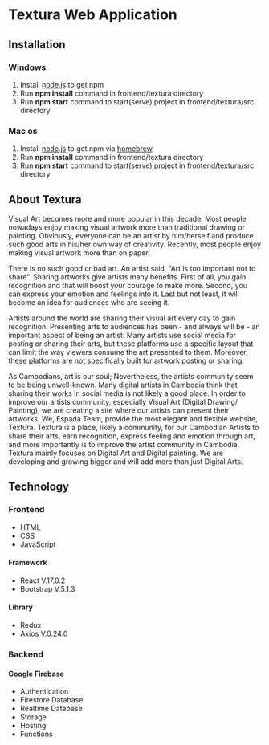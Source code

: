# Textura Web Application

## Installation

### Windows
1. Install [node.js](https://nodejs.org/en/) to get npm
2. Run **npm install** command in frontend/textura directory 
3. Run **npm start** command to start(serve) project in frontend/textura/src directory 

### Mac os
1. Install [node.js](https://nodejs.org/en/) to get npm via [homebrew](https://brew.sh/index_ja)
2. Run **npm install** command in frontend/textura directory 
3. Run **npm start** command to start(serve) project in frontend/textura/src directory

## About Textura
Visual Art becomes more and more popular in this decade. Most people nowadays enjoy making visual artwork more than traditional drawing or painting. Obviously, everyone can be an artist by him/herself and produce such good arts in his/her own way of creativity. Recently, most people enjoy making visual artwork more than on paper.

There is no such good or bad art. An artist said, “Art is too important not to share”. Sharing artworks give artists many benefits. First of all, you gain recognition and that will boost your courage to make more. Second, you can express your emotion and feelings into it. Last but not least, it will become an idea for audiences who are seeing it.

Artists around the world are sharing their visual art every day to gain recognition. Presenting arts to audiences has been - and always will be - an important aspect of being an artist. Many artists use social media for posting or sharing their arts, but these platforms use a specific layout that can limit the way viewers consume the art presented to them. Moreover, these platforms are not specifically built for artwork posting or sharing.

As Cambodians, art is our soul; Nevertheless, the artists community seem to be being unwell-known. Many digital artists in Cambodia think that sharing their works in social media is not likely a good place. In order to improve our artists community, especially Visual Art (Digital Drawing/ Painting), we are creating a site where our artists can present their artworks. We, Espada Team, provide the most elegant and flexible website, Textura. Textura is a place, likely a community, for our Cambodian Artists to share their arts, earn recognition, express feeling and emotion through art, and more importantly is to improve the artist community in Cambodia. Textura mainly focuses on Digital Art and Digital painting. We are developing and growing bigger and will add more than just Digital Arts.

## Technology
### Frontend
* HTML
* CSS
* JavaScript
#### Framework
* React V.17.0.2
* Bootstrap V.5.1.3
#### Library 
* Redux
* Axios V.0.24.0
### Backend
#### Google Firebase
* Authentication
* Firestore Database
* Realtime Database
* Storage
* Hosting
* Functions
